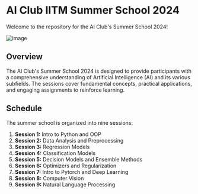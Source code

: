# AI Club IITM Summer School 2024

Welcome to the  repository for the AI Club's Summer School 2024! 

![image](https://github.com/paras-verma7454/AI-Club-IITM-Summer-School-2024/assets/134628559/b48f273c-f352-4423-93d4-ffbf7c1a9323)



## Overview

The AI Club's Summer School 2024 is designed to provide participants with a comprehensive understanding of Artificial Intelligence (AI) and its various subfields. The sessions cover fundamental concepts, practical applications, and engaging assignments to reinforce learning. 

## Schedule

The summer school is organized into nine sessions:

1. **Session 1:** Intro to Python and OOP
2. **Session 2:** Data Analysis and Preprocessing
3. **Session 3:** Regression Models
4. **Session 4:** Classification Models
5. **Session 5:** Decision Models and Ensemble Methods
6. **Session 6:** Optimizers and Regularization
7. **Session 7:** Intro to Pytorch and Deep Learning
8. **Session 8:** Computer Vision
9. **Session 9:** Natural Language Processing

